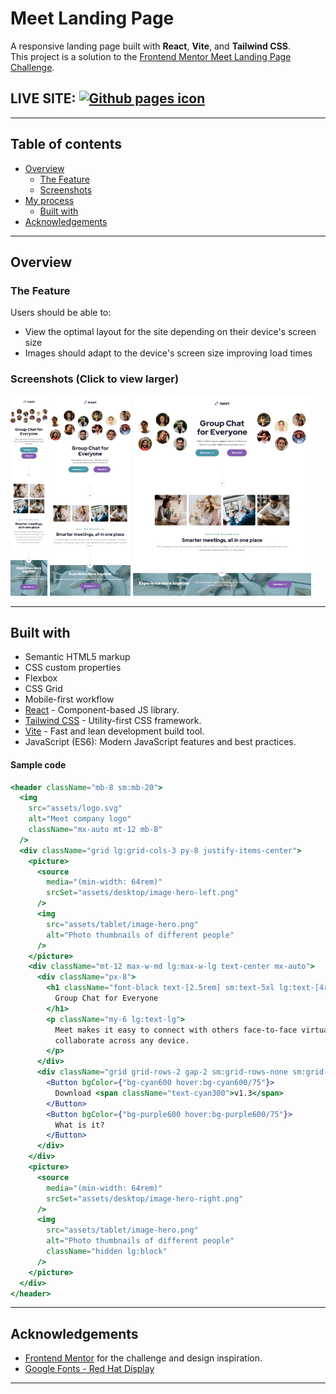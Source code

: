 # Meet Landing Page

A responsive landing page built with **React**, **Vite**, and **Tailwind CSS**.  
This project is a solution to the [Frontend Mentor Meet Landing Page Challenge](https://www.frontendmentor.io/challenges/meet-landing-page-rbTDS6OUR).

## LIVE SITE: [![Github pages icon](https://img.shields.io/badge/GitHub%20Pages-222222?style=for-the-badge&logo=github%20Pages&logoColor=white)](https://aflamiano-career.github.io/meet-landing-page/)

---

## Table of contents

- [Overview](#overview)
  - [The Feature](#the-feature)
  - [Screenshots](#screenshots)
- [My process](#my-process)
  - [Built with](#built-with)
- [Acknowledgements](#acknowledgements)

---

## Overview

### The Feature

Users should be able to:

- View the optimal layout for the site depending on their device's screen size
- Images should adapt to the device's screen size improving load times

### Screenshots (Click to view larger)

<img src="./screenshots/mobile.jpeg" alt="Alt Text" style="height:320px;"> <img src="./screenshots/tablet.jpeg" alt="Alt Text" style="height:320px;"> <img src="./screenshots/desktop.jpeg" alt="Alt Text" style="height:320px;">

---

## Built with

- Semantic HTML5 markup
- CSS custom properties
- Flexbox
- CSS Grid
- Mobile-first workflow
- [React](https://reactjs.org/) - Component-based JS library.
- [Tailwind CSS](https://tailwindcss.com/) - Utility-first CSS framework.
- [Vite](https://vitejs.dev/) - Fast and lean development build tool.
- JavaScript (ES6): Modern JavaScript features and best practices.

#### Sample code

```jsx
<header className="mb-8 sm:mb-20">
  <img
    src="assets/logo.svg"
    alt="Meet company logo"
    className="mx-auto mt-12 mb-8"
  />
  <div className="grid lg:grid-cols-3 py-8 justify-items-center">
    <picture>
      <source
        media="(min-width: 64rem)"
        srcSet="assets/desktop/image-hero-left.png"
      />
      <img
        src="assets/tablet/image-hero.png"
        alt="Photo thumbnails of different people"
      />
    </picture>
    <div className="mt-12 max-w-md lg:max-w-lg text-center mx-auto">
      <div className="px-8">
        <h1 className="font-black text-[2.5rem] sm:text-5xl lg:text-[4rem] leading-[1.1] text-slate900">
          Group Chat for Everyone
        </h1>
        <p className="my-6 lg:text-lg">
          Meet makes it easy to connect with others face-to-face virtually and
          collaborate across any device.
        </p>
      </div>
      <div className="grid grid-rows-2 gap-2 sm:grid-rows-none sm:grid-cols-2 sm:gap-0 justify-self-center">
        <Button bgColor={"bg-cyan600 hover:bg-cyan600/75"}>
          Download <span className="text-cyan300">v1.3</span>
        </Button>
        <Button bgColor={"bg-purple600 hover:bg-purple600/75"}>
          What is it?
        </Button>
      </div>
    </div>
    <picture>
      <source
        media="(min-width: 64rem)"
        srcSet="assets/desktop/image-hero-right.png"
      />
      <img
        src="assets/tablet/image-hero.png"
        alt="Photo thumbnails of different people"
        className="hidden lg:block"
      />
    </picture>
  </div>
</header>
```

---

## Acknowledgements

- [Frontend Mentor](https://www.frontendmentor.io/) for the challenge and design inspiration.
- [Google Fonts - Red Hat Display](https://fonts.google.com/specimen/Red+Hat+Display)

---
